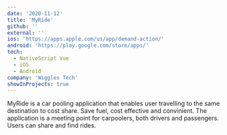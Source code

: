 ```yaml
---
date: '2020-11-12'
title: 'MyRide'
github: ''
external: ''
ios: 'https://apps.apple.com/us/app/demand-action/'
android: 'https://play.google.com/store/apps/'
tech:
  - NativeScript Vue
  - iOS
  - Android
company: 'Wiggles Tech'
showInProjects: true
---
```


MyRide is a car pooling application that enables user travelling to the same destination to cost share. Save fuel, cost effective and convinient. The application is a meeting point for carpoolers, both drivers and passengers. Users can share and find rides.